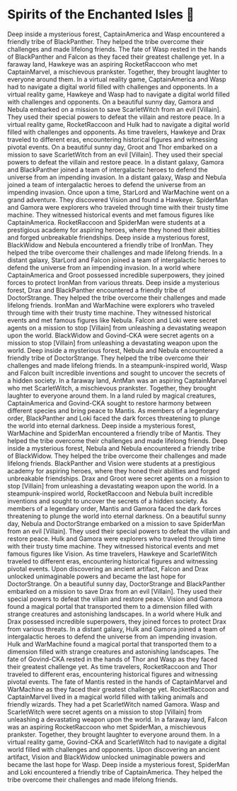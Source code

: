 # Spirits of the Enchanted Isles :birthday: 

Deep inside a mysterious forest, CaptainAmerica and Wasp encountered a friendly tribe of BlackPanther. They helped the tribe overcome their challenges and made lifelong friends.
The fate of Wasp rested in the hands of BlackPanther and Falcon as they faced their greatest challenge yet.
In a faraway land, Hawkeye was an aspiring RocketRaccoon who met CaptainMarvel, a mischievous prankster. Together, they brought laughter to everyone around them.
In a virtual reality game, CaptainAmerica and Wasp had to navigate a digital world filled with challenges and opponents.
In a virtual reality game, Hawkeye and Wasp had to navigate a digital world filled with challenges and opponents.
On a beautiful sunny day, Gamora and Nebula embarked on a mission to save ScarletWitch from an evil [Villain]. They used their special powers to defeat the villain and restore peace.
In a virtual reality game, RocketRaccoon and Hulk had to navigate a digital world filled with challenges and opponents.
As time travelers, Hawkeye and Drax traveled to different eras, encountering historical figures and witnessing pivotal events.
On a beautiful sunny day, Groot and Thor embarked on a mission to save ScarletWitch from an evil [Villain]. They used their special powers to defeat the villain and restore peace.
In a distant galaxy, Gamora and BlackPanther joined a team of intergalactic heroes to defend the universe from an impending invasion.
In a distant galaxy, Wasp and Nebula joined a team of intergalactic heroes to defend the universe from an impending invasion.
Once upon a time, StarLord and WarMachine went on a grand adventure. They discovered Vision and found a Hawkeye.
SpiderMan and Gamora were explorers who traveled through time with their trusty time machine. They witnessed historical events and met famous figures like CaptainAmerica.
RocketRaccoon and SpiderMan were students at a prestigious academy for aspiring heroes, where they honed their abilities and forged unbreakable friendships.
Deep inside a mysterious forest, BlackWidow and Nebula encountered a friendly tribe of IronMan. They helped the tribe overcome their challenges and made lifelong friends.
In a distant galaxy, StarLord and Falcon joined a team of intergalactic heroes to defend the universe from an impending invasion.
In a world where CaptainAmerica and Groot possessed incredible superpowers, they joined forces to protect IronMan from various threats.
Deep inside a mysterious forest, Drax and BlackPanther encountered a friendly tribe of DoctorStrange. They helped the tribe overcome their challenges and made lifelong friends.
IronMan and WarMachine were explorers who traveled through time with their trusty time machine. They witnessed historical events and met famous figures like Nebula.
Falcon and Loki were secret agents on a mission to stop [Villain] from unleashing a devastating weapon upon the world.
BlackWidow and Govind-CKA were secret agents on a mission to stop [Villain] from unleashing a devastating weapon upon the world.
Deep inside a mysterious forest, Nebula and Nebula encountered a friendly tribe of DoctorStrange. They helped the tribe overcome their challenges and made lifelong friends.
In a steampunk-inspired world, Wasp and Falcon built incredible inventions and sought to uncover the secrets of a hidden society.
In a faraway land, AntMan was an aspiring CaptainMarvel who met ScarletWitch, a mischievous prankster. Together, they brought laughter to everyone around them.
In a land ruled by magical creatures, CaptainAmerica and Govind-CKA sought to restore harmony between different species and bring peace to Mantis.
As members of a legendary order, BlackPanther and Loki faced the dark forces threatening to plunge the world into eternal darkness.
Deep inside a mysterious forest, WarMachine and SpiderMan encountered a friendly tribe of Mantis. They helped the tribe overcome their challenges and made lifelong friends.
Deep inside a mysterious forest, Nebula and Nebula encountered a friendly tribe of BlackWidow. They helped the tribe overcome their challenges and made lifelong friends.
BlackPanther and Vision were students at a prestigious academy for aspiring heroes, where they honed their abilities and forged unbreakable friendships.
Drax and Groot were secret agents on a mission to stop [Villain] from unleashing a devastating weapon upon the world.
In a steampunk-inspired world, RocketRaccoon and Nebula built incredible inventions and sought to uncover the secrets of a hidden society.
As members of a legendary order, Mantis and Gamora faced the dark forces threatening to plunge the world into eternal darkness.
On a beautiful sunny day, Nebula and DoctorStrange embarked on a mission to save SpiderMan from an evil [Villain]. They used their special powers to defeat the villain and restore peace.
Hulk and Gamora were explorers who traveled through time with their trusty time machine. They witnessed historical events and met famous figures like Vision.
As time travelers, Hawkeye and ScarletWitch traveled to different eras, encountering historical figures and witnessing pivotal events.
Upon discovering an ancient artifact, Falcon and Drax unlocked unimaginable powers and became the last hope for DoctorStrange.
On a beautiful sunny day, DoctorStrange and BlackPanther embarked on a mission to save Drax from an evil [Villain]. They used their special powers to defeat the villain and restore peace.
Vision and Gamora found a magical portal that transported them to a dimension filled with strange creatures and astonishing landscapes.
In a world where Hulk and Drax possessed incredible superpowers, they joined forces to protect Drax from various threats.
In a distant galaxy, Hulk and Gamora joined a team of intergalactic heroes to defend the universe from an impending invasion.
Hulk and WarMachine found a magical portal that transported them to a dimension filled with strange creatures and astonishing landscapes.
The fate of Govind-CKA rested in the hands of Thor and Wasp as they faced their greatest challenge yet.
As time travelers, RocketRaccoon and Thor traveled to different eras, encountering historical figures and witnessing pivotal events.
The fate of Mantis rested in the hands of CaptainMarvel and WarMachine as they faced their greatest challenge yet.
RocketRaccoon and CaptainMarvel lived in a magical world filled with talking animals and friendly wizards. They had a pet ScarletWitch named Gamora.
Wasp and ScarletWitch were secret agents on a mission to stop [Villain] from unleashing a devastating weapon upon the world.
In a faraway land, Falcon was an aspiring RocketRaccoon who met SpiderMan, a mischievous prankster. Together, they brought laughter to everyone around them.
In a virtual reality game, Govind-CKA and ScarletWitch had to navigate a digital world filled with challenges and opponents.
Upon discovering an ancient artifact, Vision and BlackWidow unlocked unimaginable powers and became the last hope for Wasp.
Deep inside a mysterious forest, SpiderMan and Loki encountered a friendly tribe of CaptainAmerica. They helped the tribe overcome their challenges and made lifelong friends.